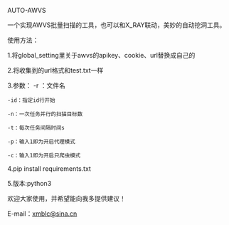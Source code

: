 AUTO-AWVS

一个实现AWVS批量扫描的工具，也可以和X_RAY联动，美妙的自动挖洞工具。

使用方法：

1.将global_setting里关于awvs的apikey、cookie、url替换成自己的

2.将收集到的url格式和test.txt一样

3.参数：
	-r ：文件名
	
	-id：指定id行开始
	
	-n：一次任务并行的扫描目标数
	
	-t：每次任务间隔时间s
	
	-p：输入1即为开启代理模式
	
	-c：输入1即为开启只爬虫模式

4.pip install requirements.txt

5.版本:python3

欢迎大家使用，并希望能向我多提供建议！

E-mail：xmblc@sina.cn
